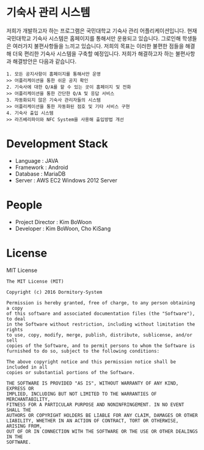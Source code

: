 # 기숙사 관리 시스템
저희가 개발하고자 하는 프로그램은 국민대학교 기숙사 관리 어플리케이션입니다. 현재 국민대학교 기숙사 시스템은 홈페이지를 통해서만 운용되고 있습니다. 그로인해 학생들은 여러가지 불편사항들을 느끼고 있습니다. 저희의 목표는 이러한 불편한 점들을 해결해 더욱 편리한 기숙사 시스템을 구축할 예정입니다. 저희가 해결하고자 하는 불편사항과 해결방안은 다음과 같습니다. 
 
```
1. 모든 공지사항이 홈페이지를 통해서만 운영
>> 어플리케이션을 통한 쉬운 공지 확인
2. 기숙사에 대한 Q/A를 할 수 있는 곳이 홈페이지 및 전화
>> 어플리케이션을 통한 간단한 Q/A 및 응답 서비스
3. 자동화되지 않은 기숙사 관리자들의 시스템
>> 어플리케이션을 통한 자동화된 점호 및 기타 서비스 구현
4. 기숙사 출입 시스템
>> 라즈베리파이와 NFC System을 사용해 출입방법 개선
```

# Development Stack
* Language : JAVA
* Framework : Android
* Database : MariaDB
* Server : AWS EC2 Windows 2012 Server

# People
* Project Director : Kim BoWoon
* Developer : Kim BoWoon, Cho KiSang

# License
MIT License
```
The MIT License (MIT)

Copyright (c) 2016 Dormitory-System

Permission is hereby granted, free of charge, to any person obtaining a copy
of this software and associated documentation files (the "Software"), to deal
in the Software without restriction, including without limitation the rights
to use, copy, modify, merge, publish, distribute, sublicense, and/or sell
copies of the Software, and to permit persons to whom the Software is
furnished to do so, subject to the following conditions:

The above copyright notice and this permission notice shall be included in all
copies or substantial portions of the Software.

THE SOFTWARE IS PROVIDED "AS IS", WITHOUT WARRANTY OF ANY KIND, EXPRESS OR
IMPLIED, INCLUDING BUT NOT LIMITED TO THE WARRANTIES OF MERCHANTABILITY,
FITNESS FOR A PARTICULAR PURPOSE AND NONINFRINGEMENT. IN NO EVENT SHALL THE
AUTHORS OR COPYRIGHT HOLDERS BE LIABLE FOR ANY CLAIM, DAMAGES OR OTHER
LIABILITY, WHETHER IN AN ACTION OF CONTRACT, TORT OR OTHERWISE, ARISING FROM,
OUT OF OR IN CONNECTION WITH THE SOFTWARE OR THE USE OR OTHER DEALINGS IN THE
SOFTWARE.
```
